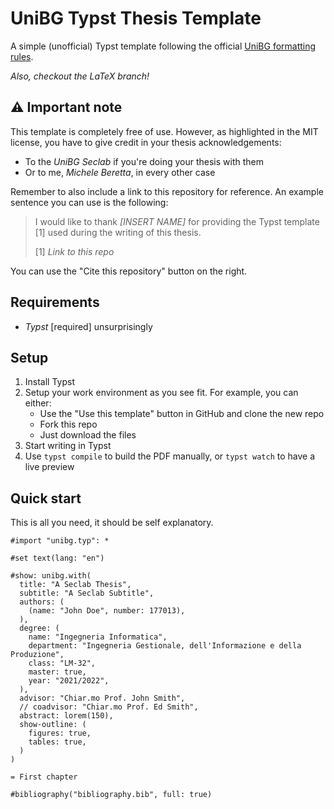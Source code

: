 # UniBG Typst Thesis Template

A simple (unofficial) Typst template following the official
[UniBG formatting rules](https://www.unibg.it/studiare/frequentare/laurearsi/frontespizi).

*Also, checkout the LaTeX branch!*

## :warning: Important note

This template is completely free of use.
However, as highlighted in the MIT license, you have to give credit in your thesis
acknowledgements:
- To the *UniBG Seclab* if you're doing your thesis with them
- Or to me, *Michele Beretta*, in every other case

Remember to also include a link to this repository for reference.
An example sentence you can use is the following:

> I would like to thank *[INSERT NAME]* for providing the Typst template [1] used
> during the writing of this thesis.
>
> [1] *Link to this repo*

You can use the "Cite this repository" button on the right.

## Requirements

- *Typst* [required] unsurprisingly

## Setup

1. Install Typst
2. Setup your work environment as you see fit. For example, you can either:
   - Use the "Use this template" button in GitHub and clone the new repo
   - Fork this repo
   - Just download the files
3. Start writing in Typst
4. Use `typst compile` to build the PDF manually, or `typst watch` to have a live
   preview

## Quick start

This is all you need, it should be self explanatory.

```typst
#import "unibg.typ": *

#set text(lang: "en")

#show: unibg.with(
  title: "A Seclab Thesis",
  subtitle: "A Seclab Subtitle",
  authors: (
    (name: "John Doe", number: 177013),
  ),
  degree: (
    name: "Ingegneria Informatica",
    department: "Ingegneria Gestionale, dell'Informazione e della Produzione",
    class: "LM-32",
    master: true,
    year: "2021/2022",
  ),
  advisor: "Chiar.mo Prof. John Smith",
  // coadvisor: "Chiar.mo Prof. Ed Smith",
  abstract: lorem(150),
  show-outline: (
    figures: true,
    tables: true,
  )
)

= First chapter

#bibliography("bibliography.bib", full: true)
```
